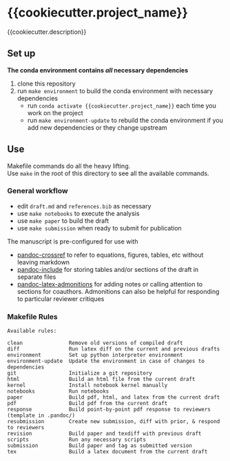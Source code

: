 # {{cookiecutter.project_name}}

{{cookiecutter.description}}

## Set up

**The conda environment contains _all_ necessary dependencies**

1. clone this repository
2. run `make environment` to build the conda environment with necessary dependencies
   - run `conda activate {{cookiecutter.project_name}}` each time you work on the project
   - run `make environment-update` to rebuild the conda environment if you add new dependencies or they change upstream

## Use

Makefile commands do all the heavy lifting.  
Use `make` in the root of this directory to see all the available commands.

### General workflow

- edit `draft.md` and `references.bib` as necessary
- use `make notebooks` to execute the analysis
- use `make paper` to build the draft
- use `make submission` when ready to submit for publication

The manuscript is pre-configured for use with

- [pandoc-crossref](https://lierdakil.github.io/pandoc-crossref/) to refer to equations, figures, tables, etc without leaving markdown
- [pandoc-include](https://github.com/DCsunset/pandoc-include) for storing tables and/or sections of the draft in separate files
- [pandoc-latex-admonitions](https://github.com/chdemko/pandoc-latex-admonition) for adding notes or calling attention to sections for coauthors. Admonitions can also be helpful for responding to particular reviewer critiques

### Makefile Rules

``` text
Available rules:

clean               Remove old versions of compiled draft
diff                Run latex diff on the current and previous drafts
environment         Set up python interpreter environment
environment-update  Update the environment in case of changes to dependencies
git                 Initialize a git repository
html                Build an html file from the current draft
kernel              Install notebook kernel manually
notebooks           Run notebooks
paper               Build pdf, html, and latex from the current draft
pdf                 Build pdf from the current draft
response            Build point-by-point pdf response to reviewers (template in .pandoc/)
resubmission        Create new submission, diff with prior, & respond to reviewers
revision            Build paper and texdiff with previous draft
scripts             Run any necessary scripts
submission          Build paper and tag as submitted version
tex                 Build a latex document from the current draft
```
